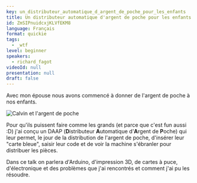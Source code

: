 ```yaml
---
key: un_distributeur_automatique_d_argent_de_poche_pour_les_enfants
title: Un distributeur automatique d'argent de poche pour les enfants
id: ZmSIPnuidcxjKLVfEKM8
language: Français
format: quickie
tags:
  - _wtf
level: beginner
speakers:
  - richard_fagot
videoId: null
presentation: null
draft: false
---
```

Avec mon épouse nous avons commencé à donner de l'argent de poche à nos enfants.

![Calvin et l'argent de poche](https://i.pinimg.com/originals/ad/47/94/ad47940ca35ce4bd5122a916abf9f589.png)

Pour qu'ils puissent faire comme les grands (et parce que c'est fun aussi :D) j'ai conçu un DAAP (**D**istributeur **A**utomatique d'**A**rgent de **P**oche) qui leur permet, le jour de la distribution de l'argent de poche, d'insérer  leur "carte bleue", saisir leur code et de voir la machine s'ébranler pour distribuer les pièces.

Dans ce talk on parlera d'Arduino, d'impression 3D, de cartes à puce, d'électronique et des problèmes que j'ai rencontrés et comment j'ai pu les résoudre.